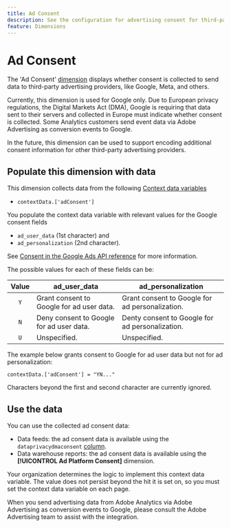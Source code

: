 ```yaml
---
title: Ad Consent
description: See the configuration for advertising consent for third-party ad providers.
feature: Dimensions
---
```

# Ad Consent

The 'Ad Consent' [dimension](overview.md) displays whether consent is collected to send data to third-party advertising providers, like Google, Meta, and others.

Currently, this dimension is used for Google only. Due to European privacy regulations, the Digital Markets Act (DMA), Google is requiring that data sent to their servers and collected in Europe must indicate whether consent is collected. Some Analytics customers send event data via Adobe Advertising as conversion events to Google.

In the future, this dimension can be used to support encoding additional consent information for other third-party advertising providers.


## Populate this dimension with data

This dimension collects data from the following [Context data variables](/help/implement/vars/page-vars/contextdata.md)

* `contextData.['adConsent']`
  
You populate the context data variable with relevant values for the Google consent fields

* `ad_user_data` (1st character) and 
* `ad_personalization` (2nd character). 
 
See [Consent in the Google Ads API reference](https://developers.google.com/google-ads/api/reference/rpc/v15/Consent) for more information.

The possible values for each of these fields can be:

| Value | ad_user_data | ad_personalization |
|:-:|---|---|
| `Y` | Grant consent to Google for ad user data. | Grant consent to Google for ad personalization. |
| `N` | Deny consent to Google for ad user data. | Denty consent to Google for ad personalization. |
| `U` | Unspecified. | Unspecified. |

The example below grants consent to Google for ad user data but not for ad personalization:

```
contextData.['adConsent'] = "YN..."
```

Characters beyond the first and second character are currently ignored. 

## Use the data

You can use the collected ad consent data:

* Data feeds: the ad consent data is available using the `dataprivacydmaconsent` [column](/help/export/analytics-data-feed/c-df-contents/datafeeds-reference.md).
* Data warehouse reports: the ad consent data is available using the **[!UICONTROL Ad Platform Consent]** dimension.


Your organization determines the logic to implement this context data variable. The value does not persist beyond the hit it is set on, so you must set the context data variable on each page.

When you send advertising data from Adobe Analytics via Adobe Advertising as conversion events to Google, please consult the Adobe Advertising team to assist with the integration.
